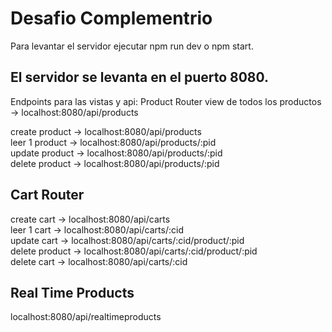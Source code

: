 # Desafio Complementrio
 
Para levantar el servidor ejecutar npm run dev o npm start. 
 
## El servidor se levanta en el puerto 8080. 
 
Endpoints para las vistas y api: 
Product Router 
view de todos los productos -> localhost:8080/api/products 
 
create product -> localhost:8080/api/products  
leer 1 product -> localhost:8080/api/products/:pid  
update product -> localhost:8080/api/products/:pid  
delete product -> localhost:8080/api/products/:pid  
 
## Cart Router 
 
create cart -> localhost:8080/api/carts  
leer 1 cart -> localhost:8080/api/carts/:cid  
update cart -> localhost:8080/api/carts/:cid/product/:pid  
delete product -> localhost:8080/api/carts/:cid/product/:pid  
delete cart -> localhost:8080/api/carts/:cid 

## Real Time Products

localhost:8080/api/realtimeproducts